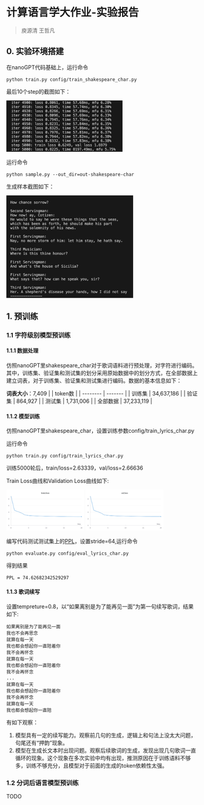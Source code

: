 # 计算语言学大作业-实验报告

> 庾源清 王哲凡

## 0. 实验环境搭建

在nanoGPT代码基础上，运行命令

```
python train.py config/train_shakespeare_char.py
```

最后10个step的截图如下：

<img src="figs/0-shakespeare_char_train.jpg" style="zoom:40%;" />

运行命令

```
python sample.py --out_dir=out-shakespeare-char
```

生成样本截图如下：

<img src="figs/0-shakespeare_char_sample.jpg" style="zoom:40%;" />

## 1. 预训练
### 1.1 字符级别模型预训练
#### 1.1.1 数据处理
仿照nanoGPT⾥shakespeare_char对于歌词语料进行预处理，对字符进行编码。其中，训练集、验证集和测试集的划分采用原始数据中的划分方式，在全部数据上建立词表，对于训练集、验证集和测试集进行编码。数据的基本信息如下：

**词表大小**：7,409
|          | token数 |
| -------- | ------- |
| 训练集   |    34,637,186     |
| 验证集   |    864,927     |
| 测试集   |    1,731,006     |
| 全部数据 |    37,233,119     |


#### 1.1.2 模型训练
仿照nanoGPT⾥shakespeare_char，设置训练参数config/train_lyrics_char.py

运行命令

```
python train.py config/train_lyrics_char.py
```

训练5000轮后，train/loss=2.63339，val/loss=2.66636

Train Loss曲线和Validation Loss曲线如下:

<img src="figs/1-train_loss.png" style="zoom:20%;" />

<img src="figs/1-valid_loss.png" style="zoom:20%;" />


编写代码测试测试集上的[PPL](https://huggingface.co/docs/transformers/perplexity)，设置stride=64,运行命令

```
python evaluate.py config/eval_lyrics_char.py
```

得到结果

```
PPL = 74.62682342529297
```

#### 1.1.3 歌词续写

设置tempreture=0.8，以“如果离别是为了能再见一面”为第一句续写歌词，结果如下:
```
如果离别是为了能再见一面
我也不会再思念
就算在每一天
我也都会想起你一直陪着你
我不会再怀念
就算在每一天
我也都会想起你一直陪着你
我不会再怀念
...
就算在每一天
我也都会想起你一直陪着你
我不会再怀念
就算在每一天
我也都会想起你一直陪
```
有如下观察：
1. 模型具有一定的续写能力。观察前几句的生成，逻辑上和句法上没太大问题，句尾还有“押韵”现象。
2. 模型在生成长文本时出现问题。观察后续歌词的生成，发现出现几句歌词一直循环的现象。这个现象在多次实验中均有出现，推测原因在于训练语料不够多，训练不够充分，且模型对于前面的生成的token依赖性太强。

### 1.2 分词后语⾔模型预训练

TODO